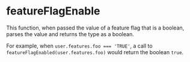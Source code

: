 # featureFlagEnable

This function, when passed the value of a feature flag that is a boolean, parses the value and
returns the type as a boolean.

For example, when `user.features.foo === 'TRUE'`, a call to `featureFlagEnabled(user.features.foo)`
would return the boolean `true`.
